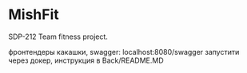 # MishFit
SDP-212 Team fitness project.


фронтендеры какашки, swagger: localhost:8080/swagger
запустити через докер, инструкция в Back/README.MD
